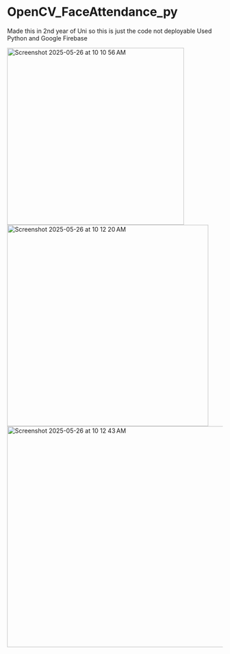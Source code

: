 # OpenCV_FaceAttendance_py
Made this in 2nd year of Uni so this is just the code not deployable 
Used Python and Google Firebase 

<img width="413" alt="Screenshot 2025-05-26 at 10 10 56 AM" src="https://github.com/user-attachments/assets/d3ea68b5-6501-42ff-987a-4d25b1675bc7" />

<img width="470" alt="Screenshot 2025-05-26 at 10 12 20 AM" src="https://github.com/user-attachments/assets/8b6aecdd-098a-49cf-96f9-751a4fb151d2" />

<img width="516" alt="Screenshot 2025-05-26 at 10 12 43 AM" src="https://github.com/user-attachments/assets/1d07ac9d-3829-4c35-8166-c565b1b7ff9b" />
